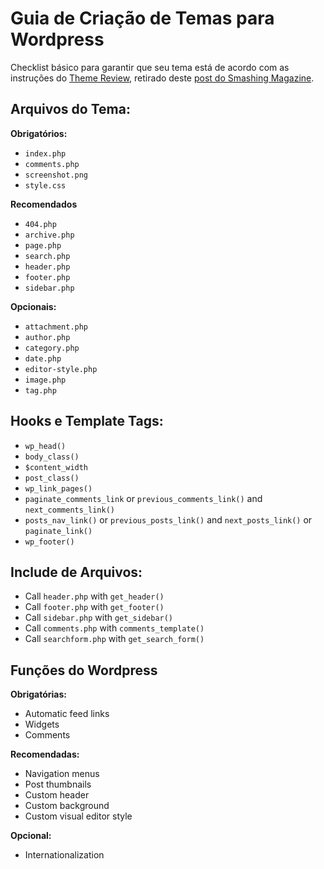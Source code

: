 # Guia de Criação de Temas para Wordpress
Checklist básico para garantir que seu tema está de acordo com as instruções do [Theme Review](http://codex.wordpress.org/Theme_Review), retirado deste [post do Smashing Magazine](http://bit.ly/2oTv5sE).

## Arquivos do Tema:

**Obrigatórios:**
-   `index.php`
-   `comments.php`
-   `screenshot.png`
-   `style.css`

**Recomendados**
-   `404.php`
-   `archive.php`
-   `page.php`
-   `search.php`
-   `header.php`
-   `footer.php`
-   `sidebar.php`

**Opcionais:**
-   `attachment.php`
-   `author.php`
-   `category.php`
-   `date.php`
-   `editor-style.php`
-   `image.php`
-   `tag.php`

## Hooks  e Template Tags:

-   `wp_head()`
-   `body_class()`
-   `$content_width`
-   `post_class()`
-   `wp_link_pages()`
-   `paginate_comments_link`  or  `previous_comments_link()`  and  `next_comments_link()`
-   `posts_nav_link()`  or  `previous_posts_link()`  and  `next_posts_link()`  or  `paginate_link()`
-   `wp_footer()`

## Include de Arquivos:

-   Call  `header.php`  with  `get_header()`
-   Call  `footer.php`  with  `get_footer()`
-   Call  `sidebar.php`  with  `get_sidebar()`
-   Call  `comments.php`  with  `comments_template()`
-   Call  `searchform.php`  with  `get_search_form()`

## Funções do Wordpress

**Obrigatórias:**
-   Automatic feed links
-   Widgets
-   Comments

**Recomendadas:**
-   Navigation menus
-   Post thumbnails
-   Custom header
-   Custom background
-   Custom visual editor style

**Opcional:**
-   Internationalization
